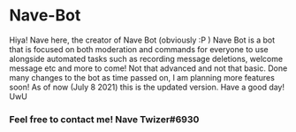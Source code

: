 # Nave-Bot
Hiya!
Nave here, the creator of Nave Bot (obviously :P ) 
Nave Bot is a bot that is focused on both moderation and commands for everyone to use alongside automated tasks such as recording message deletions, welcome message etc and more to come!  Not that advanced and not that basic.
Done many changes to the bot as time passed on, I am planning more features soon!
As of now (July 8 2021) this is the updated version.
Have a good day! UwU

### Feel free to contact me! Nave Twizer#6930
